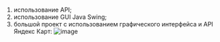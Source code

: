 1) использование API;
2) использование GUI Java Swing;
3) большой проект с использованием графического интерфейса и API Яндекс Карт:
![image](https://user-images.githubusercontent.com/95936834/194767394-f3218fa4-0f8d-4deb-85b8-de09c4e97837.png)
